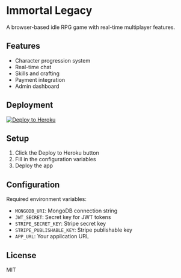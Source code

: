# Immortal Legacy

A browser-based idle RPG game with real-time multiplayer features.

## Features

- Character progression system
- Real-time chat
- Skills and crafting
- Payment integration
- Admin dashboard

## Deployment

[![Deploy to Heroku](https://www.herokucdn.com/deploy/button.svg)](https://heroku.com/deploy)

## Setup

1. Click the Deploy to Heroku button
2. Fill in the configuration variables
3. Deploy the app

## Configuration

Required environment variables:
- `MONGODB_URI`: MongoDB connection string
- `JWT_SECRET`: Secret key for JWT tokens
- `STRIPE_SECRET_KEY`: Stripe secret key
- `STRIPE_PUBLISHABLE_KEY`: Stripe publishable key
- `APP_URL`: Your application URL

## License

MIT
